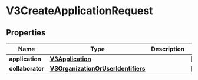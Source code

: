 
# V3CreateApplicationRequest

## Properties
Name | Type | Description | Notes
------------ | ------------- | ------------- | -------------
**application** | [**V3Application**](V3Application.md) |  |  [optional]
**collaborator** | [**V3OrganizationOrUserIdentifiers**](V3OrganizationOrUserIdentifiers.md) |  |  [optional]



